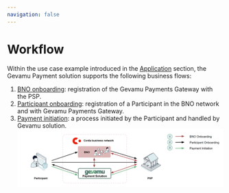 ```yaml
---
navigation: false
---
```


# Workflow

Within the use case example introduced in the [Application](/application) section, the Gevamu Payment solution supports the following business flows:

1. [BNO onboarding](/workflow/BNO-onboarding): registration of the Gevamu Payments Gateway with the PSP.
2. [Participant onboarding](/workflow/participant-onboarding): registration of a Participant in the BNO network and with Gevamu Payments Gateway.
3. [Payment initiation](/workflow/payment-initiation): a process initiated by the Participant and handled by Gevamu solution.
   ![Workflows supported by the Gevamu solution](/img/Workflows.png)
